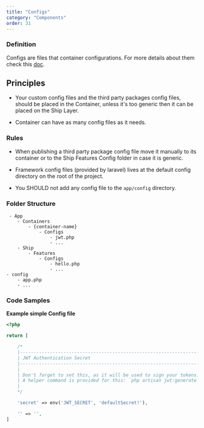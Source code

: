 ```yaml
---
title: "Configs"
category: "Components"
order: 31
---
```


### Definition

Configs are files that container configurations. For more details about them check this [doc](https://laravel.com/docs/5.3/configuration).

## Principles

- Your custom config files and the third party packages config files, should be placed in the Container, unless it's too generic then it can be placed on the Ship Layer.

- Container can have as many config files as it needs.

### Rules

- When publishing a third party package config file move it manually to its container or to the Ship Features Config folder in case it is generic.

- Framework config files (provided by laravel) lives at the default config directory on the root of the project.

- You SHOULD not add any config file to the `app/config` directory.

### Folder Structure

```
 - App
    - Containers
        - {container-name}
            - Configs
                - jwt.php
                - ...
    - Ship
        - Features
            - Configs
                - hello.php
                - ...
- config
    - app.php
    - ...
```

### Code Samples

**Example simple Config file** 

```php
<?php

return [

    /*
    |--------------------------------------------------------------------------
    | JWT Authentication Secret
    |--------------------------------------------------------------------------
    |
    | Don't forget to set this, as it will be used to sign your tokens.
    | A helper command is provided for this: `php artisan jwt:generate`
    |
    */

    'secret' => env('JWT_SECRET', 'defaultSecret!'),

    '' => '',
] 
```
